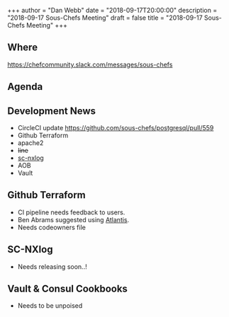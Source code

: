 +++
author = "Dan Webb"
date = "2018-09-17T20:00:00"
description = "2018-09-17 Sous-Chefs Meeting"
draft = false
title = "2018-09-17 Sous-Chefs Meeting"
+++

## Where

<https://chefcommunity.slack.com/messages/sous-chefs>

## Agenda

## Development News

- CircleCI update
  <https://github.com/sous-chefs/postgresql/pull/559>
- Github Terraform
- apache2
- ~~line~~
- [sc-nxlog](https://github.com/sous-chefs/sc-nxlog)
- AOB
- Vault

## Github Terraform

- CI pipeline needs feedback to users.
- Ben Abrams suggested using [Atlantis](https://github.com/runatlantis/atlantis).
- Needs codeowners file

## SC-NXlog

- Needs releasing soon..!

## Vault & Consul Cookbooks

- Needs to be unpoised
